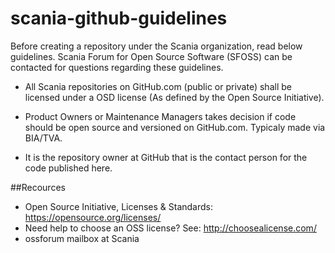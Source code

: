 # scania-github-guidelines
Before creating a repository under the Scania organization, read below guidelines. Scania Forum for Open Source Software (SFOSS) can be contacted for questions regarding these guidelines. 

* All Scania repositories on GitHub.com (public or private) shall be licensed under a OSD license (As defined by the Open Source Initiative).

* Product Owners or Maintenance Managers takes decision if code should be open source and versioned on GitHub.com. Typicaly made via BIA/TVA.

* It is the repository owner at GitHub that is the contact person for the code published here.


##Recources
- Open Source Initiative, Licenses & Standards: https://opensource.org/licenses/
- Need help to choose an OSS license? See: http://choosealicense.com/
- ossforum mailbox at Scania 
